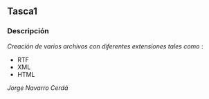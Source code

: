 ## Tasca1
### Descripción
*Creación de varios archivos con diferentes extensiones tales como* :
* RTF
* XML
* HTML


_Jorge Navarro Cerdá_
